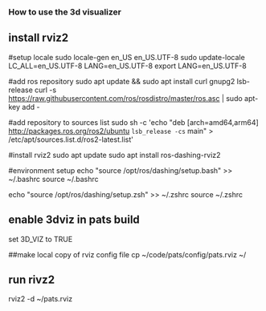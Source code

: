 ### How to use the 3d visualizer

## install rviz2

#setup locale
sudo locale-gen en_US en_US.UTF-8
sudo update-locale LC_ALL=en_US.UTF-8 LANG=en_US.UTF-8
export LANG=en_US.UTF-8

#add ros repository
sudo apt update && sudo apt install curl gnupg2 lsb-release
curl -s https://raw.githubusercontent.com/ros/rosdistro/master/ros.asc | sudo apt-key add -

#add repository to sources list
sudo sh -c 'echo "deb [arch=amd64,arm64] http://packages.ros.org/ros2/ubuntu `lsb_release -cs` main" > /etc/apt/sources.list.d/ros2-latest.list'

#install rviz2
sudo apt update
sudo apt install ros-dashing-rviz2

#environment setup
echo "source /opt/ros/dashing/setup.bash" >> ~/.bashrc
source ~/.bashrc

echo "source /opt/ros/dashing/setup.zsh" >> ~/.zshrc
source ~/.zshrc

## enable 3dviz in pats build
set 3D_VIZ to TRUE

##make local copy of rviz config file
cp ~/code/pats/config/pats.rviz ~/

## run rivz2
rviz2 -d ~/pats.rviz
